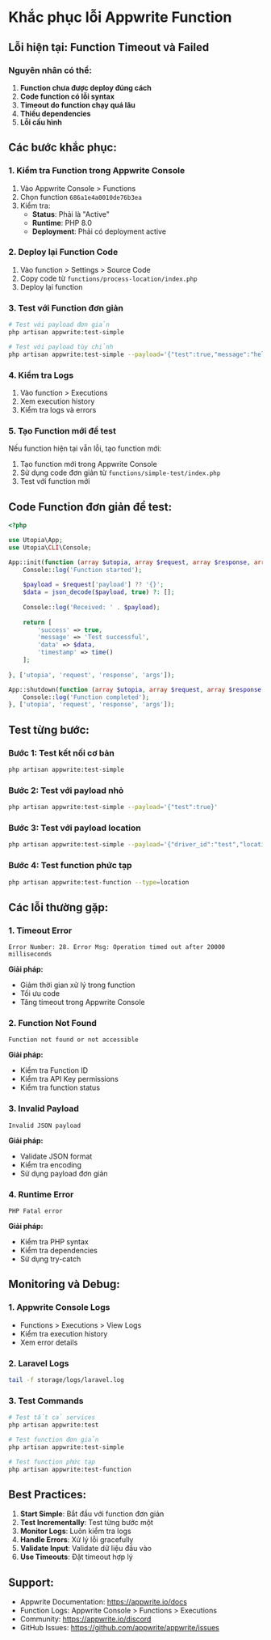 # Khắc phục lỗi Appwrite Function

## Lỗi hiện tại: Function Timeout và Failed

### Nguyên nhân có thể:

1. **Function chưa được deploy đúng cách**
2. **Code function có lỗi syntax**
3. **Timeout do function chạy quá lâu**
4. **Thiếu dependencies**
5. **Lỗi cấu hình**

## Các bước khắc phục:

### 1. Kiểm tra Function trong Appwrite Console

1. Vào Appwrite Console > Functions
2. Chọn function `686a1e4a0010de76b3ea`
3. Kiểm tra:
   - **Status**: Phải là "Active"
   - **Runtime**: PHP 8.0
   - **Deployment**: Phải có deployment active

### 2. Deploy lại Function Code

1. Vào function > Settings > Source Code
2. Copy code từ `functions/process-location/index.php`
3. Deploy lại function

### 3. Test với Function đơn giản

```bash
# Test với payload đơn giản
php artisan appwrite:test-simple

# Test với payload tùy chỉnh
php artisan appwrite:test-simple --payload='{"test":true,"message":"hello"}'
```

### 4. Kiểm tra Logs

1. Vào function > Executions
2. Xem execution history
3. Kiểm tra logs và errors

### 5. Tạo Function mới để test

Nếu function hiện tại vẫn lỗi, tạo function mới:

1. Tạo function mới trong Appwrite Console
2. Sử dụng code đơn giản từ `functions/simple-test/index.php`
3. Test với function mới

## Code Function đơn giản để test:

```php
<?php

use Utopia\App;
use Utopia\CLI\Console;

App::init(function (array $utopia, array $request, array $response, array $args) {
    Console::log('Function started');
    
    $payload = $request['payload'] ?? '{}';
    $data = json_decode($payload, true) ?: [];
    
    Console::log('Received: ' . $payload);
    
    return [
        'success' => true,
        'message' => 'Test successful',
        'data' => $data,
        'timestamp' => time()
    ];
    
}, ['utopia', 'request', 'response', 'args']);

App::shutdown(function (array $utopia, array $request, array $response, array $args) {
    Console::log('Function completed');
}, ['utopia', 'request', 'response', 'args']);
```

## Test từng bước:

### Bước 1: Test kết nối cơ bản
```bash
php artisan appwrite:test-simple
```

### Bước 2: Test với payload nhỏ
```bash
php artisan appwrite:test-simple --payload='{"test":true}'
```

### Bước 3: Test với payload location
```bash
php artisan appwrite:test-simple --payload='{"driver_id":"test","location":{"latitude":10.762622,"longitude":106.660172}}'
```

### Bước 4: Test function phức tạp
```bash
php artisan appwrite:test-function --type=location
```

## Các lỗi thường gặp:

### 1. Timeout Error
```
Error Number: 28. Error Msg: Operation timed out after 20000 milliseconds
```

**Giải pháp:**
- Giảm thời gian xử lý trong function
- Tối ưu code
- Tăng timeout trong Appwrite Console

### 2. Function Not Found
```
Function not found or not accessible
```

**Giải pháp:**
- Kiểm tra Function ID
- Kiểm tra API Key permissions
- Kiểm tra function status

### 3. Invalid Payload
```
Invalid JSON payload
```

**Giải pháp:**
- Validate JSON format
- Kiểm tra encoding
- Sử dụng payload đơn giản

### 4. Runtime Error
```
PHP Fatal error
```

**Giải pháp:**
- Kiểm tra PHP syntax
- Kiểm tra dependencies
- Sử dụng try-catch

## Monitoring và Debug:

### 1. Appwrite Console Logs
- Functions > Executions > View Logs
- Kiểm tra execution history
- Xem error details

### 2. Laravel Logs
```bash
tail -f storage/logs/laravel.log
```

### 3. Test Commands
```bash
# Test tất cả services
php artisan appwrite:test

# Test function đơn giản
php artisan appwrite:test-simple

# Test function phức tạp
php artisan appwrite:test-function
```

## Best Practices:

1. **Start Simple**: Bắt đầu với function đơn giản
2. **Test Incrementally**: Test từng bước một
3. **Monitor Logs**: Luôn kiểm tra logs
4. **Handle Errors**: Xử lý lỗi gracefully
5. **Validate Input**: Validate dữ liệu đầu vào
6. **Use Timeouts**: Đặt timeout hợp lý

## Support:

- Appwrite Documentation: https://appwrite.io/docs
- Function Logs: Appwrite Console > Functions > Executions
- Community: https://appwrite.io/discord
- GitHub Issues: https://github.com/appwrite/appwrite/issues 